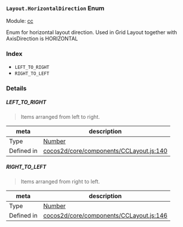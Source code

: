 ### `Layout.HorizontalDirection` Enum



Module: [cc](../modules/cc.md)


Enum for horizontal layout direction.
 Used in Grid Layout together with AxisDirection is HORIZONTAL


### Index
  - `LEFT_TO_RIGHT`
  - `RIGHT_TO_LEFT`

### Details


##### LEFT_TO_RIGHT

> Items arranged from left to right.

| meta | description |
|------|-------------|
| Type | <a href="https://developer.mozilla.org/en/JavaScript/Reference/Global_Objects/Number" class="crosslink external" target="_blank">Number</a> |
| Defined in | [cocos2d/core/components/CCLayout.js:140](https://github.com/cocos-creator/engine/blob/f120e67a8e229233f15e46cc51536723de44fd94/cocos2d/core/components/CCLayout.js#L140) |



##### RIGHT_TO_LEFT

> Items arranged from right to left.

| meta | description |
|------|-------------|
| Type | <a href="https://developer.mozilla.org/en/JavaScript/Reference/Global_Objects/Number" class="crosslink external" target="_blank">Number</a> |
| Defined in | [cocos2d/core/components/CCLayout.js:146](https://github.com/cocos-creator/engine/blob/f120e67a8e229233f15e46cc51536723de44fd94/cocos2d/core/components/CCLayout.js#L146) |


